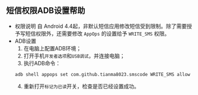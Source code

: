 短信权限ADB设置帮助
--------

- 权限说明
  自 Android 4.4起，非默认短信应用修改短信受到限制。除了需要授予写短信权限外，还需要修改 `AppOps` 的设置给予 `WRITE_SMS` 权限。
- ADB设置
  1. 在电脑上配置ADB环境；
  2. 打开手机`开发者选项`和`USB调试`，并连接电脑；
  3. 执行ADB命令：
  ```shell
  adb shell appops set com.github.tianma8023.smscode WRITE_SMS allow
  ```
  4. 重新打开`标记为已读`开关，检查是否已经设置成功。

